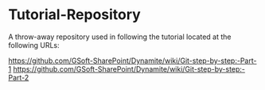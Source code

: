 # Tutorial-Repository

A throw-away repository used in following the tutorial located at the following URLs:

https://github.com/GSoft-SharePoint/Dynamite/wiki/Git-step-by-step:-Part-1
https://github.com/GSoft-SharePoint/Dynamite/wiki/Git-step-by-step:-Part-2
